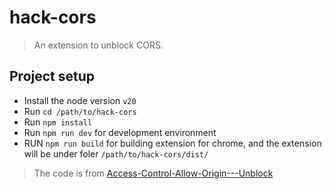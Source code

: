 # hack-cors

> An extension to unblock CORS.

## Project setup

- Install the node version `v20`
- Run `cd /path/to/hack-cors`
- Run `npm install`
- Run `npm run dev` for development environment
- RUN `npm run build` for building extension for chrome, and the extension will be under foler `/path/to/hack-cors/dist/`

> The code is from [Access-Control-Allow-Origin---Unblock](https://github.com/balvin-perrie/Access-Control-Allow-Origin---Unblock/)
